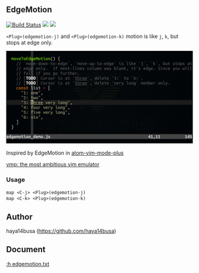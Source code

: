 ## EdgeMotion

[![Build Status](https://travis-ci.org/haya14busa/vim-edgemotion.svg?branch=master)](https://travis-ci.org/haya14busa/vim-edgemotion)
[![](http://img.shields.io/badge/license-MIT-blue.svg)](LICENSE)
[![](http://img.shields.io/badge/doc-%3Ah%20edgemotion.txt-red.svg)](doc/edgemotionw.txt)

`<Plug>(edgemotion-j)` and `<Plug>(edgemotion-k)` motion is like `j`, `k`, but stops at edge only.

![vim-edgemotion demo](https://raw.githubusercontent.com/haya14busa/i/4f66e3a746b4537397116e60979cc6e09348eb12/vim-edgemotion/vim-edgemotion%202017-11-04%2016-18.gif)

Inspired by EdgeMotion in [atom-vim-mode-plus](https://github.com/t9md/atom-vim-mode-plus)

[vmp: the most ambitious vim emulator](https://qiita.com/t9md/items/236d09fea9bcdfabdcea)

### Usage

```vim
map <C-j> <Plug>(edgemotion-j)
map <C-k> <Plug>(edgemotion-k)
```

## Author
haya14busa (https://github.com/haya14busa)

## Document
[:h edgemotion.txt](doc/edgemotion.txt)
